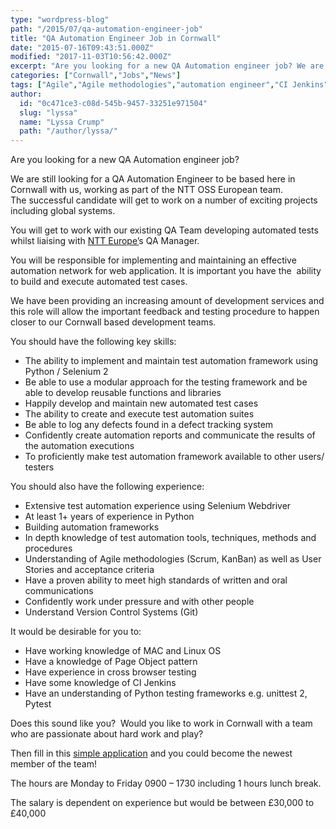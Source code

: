 ```yaml
---
type: "wordpress-blog"
path: "/2015/07/qa-automation-engineer-job"
title: "QA Automation Engineer Job in Cornwall"
date: "2015-07-16T09:43:51.000Z"
modified: "2017-11-03T10:56:42.000Z"
excerpt: "Are you looking for a new QA Automation engineer job? We are still looking for a QA Automation Engineer to be based here in Cornwall with us, working as part of the NTT OSS European team. The successful candidate will get to work on a number of exciting projects including global systems. You will get …"
categories: ["Cornwall","Jobs","News"]
tags: ["Agile","Agile methodologies","automation engineer","CI Jenkins","framework","Git","Headforwards","job","jobs in cornwall","Kanban","Linux","MAC","NTT","NTT Europe","NTT OSS","OSS","Python","QA","QA Automation","QA Automation engineer","QA Manager","scrum","Selenium","Version Control Systems","webdriver"]
author:
  id: "0c471ce3-c08d-545b-9457-33251e971504"
  slug: "lyssa"
  name: "Lyssa Crump"
  path: "/author/lyssa/"
---
```

Are you looking for a new QA Automation engineer job?

We are still looking for a QA Automation Engineer to be based here in Cornwall with us, working as part of the NTT OSS European team.  
The successful candidate will get to work on a number of exciting projects including global systems.

You will get to work with our existing QA Team developing automated tests whilst liaising with [NTT Europe’](http://www.eu.ntt.com/en/index.html)s QA Manager.

You will be responsible for implementing and maintaining an effective automation network for web application. It is important you have the  ability to build and execute automated test cases.

We have been providing an increasing amount of development services and this role will allow the important feedback and testing procedure to happen closer to our Cornwall based development teams.

You should have the following key skills:

*   The ability to implement and maintain test automation framework using Python / Selenium 2
*   Be able to use a modular approach for the testing framework and be able to develop reusable functions and libraries
*   Happily develop and maintain new automated test cases
*   The ability to create and execute test automation suites
*   Be able to log any defects found in a defect tracking system
*   Confidently create automation reports and communicate the results of the automation executions
*   To proficiently make test automation framework available to other users/ testers

You should also have the following experience:

*   Extensive test automation experience using Selenium Webdriver
*   At least 1+ years of experience in Python
*   Building automation frameworks
*   In depth knowledge of test automation tools, techniques, methods and procedures
*   Understanding of Agile methodologies (Scrum, KanBan) as well as User Stories and acceptance criteria
*   Have a proven ability to meet high standards of written and oral communications
*   Confidently work under pressure and with other people
*   Understand Version Control Systems (Git)

It would be desirable for you to:

*   Have working knowledge of MAC and Linux OS
*   Have a knowledge of Page Object pattern
*   Have experience in cross browser testing
*   Have some knowledge of CI Jenkins
*   Have an understanding of Python testing frameworks e.g. unittest 2, Pytest

Does this sound like you?  Would you like to work in Cornwall with a team who are passionate about hard work and play?

Then fill in this [simple application](http://www.headforwards.com/careers/application-form/) and you could become the newest member of the team!

The hours are Monday to Friday 0900 – 1730 including 1 hours lunch break.

The salary is dependent on experience but would be between £30,000 to £40,000
